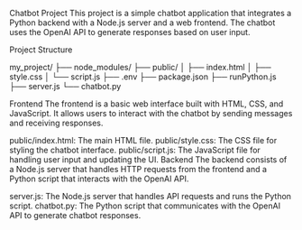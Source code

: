Chatbot Project
This project is a simple chatbot application that integrates a Python backend with a Node.js server and a web frontend. The chatbot uses the OpenAI API to generate responses based on user input.

Project Structure

my_project/
├── node_modules/
├── public/
│   ├── index.html
│   ├── style.css
│   └── script.js
├── .env
├── package.json
├── runPython.js
├── server.js
└── chatbot.py

Frontend
The frontend is a basic web interface built with HTML, CSS, and JavaScript. It allows users to interact with the chatbot by sending messages and receiving responses.

public/index.html: The main HTML file.
public/style.css: The CSS file for styling the chatbot interface.
public/script.js: The JavaScript file for handling user input and updating the UI.
Backend
The backend consists of a Node.js server that handles HTTP requests from the frontend and a Python script that interacts with the OpenAI API.

server.js: The Node.js server that handles API requests and runs the Python script.
chatbot.py: The Python script that communicates with the OpenAI API to generate chatbot responses.